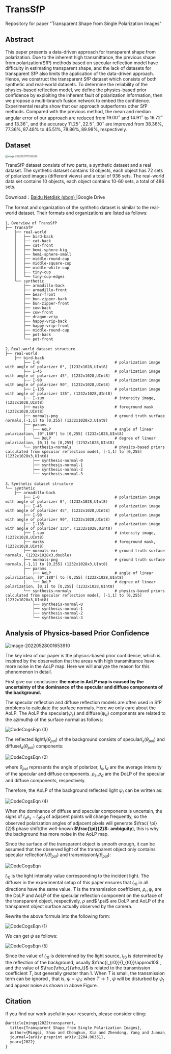 # TransSfP
Repository for paper "Transparent Shape from Single Polarization Images"

## Abstract

This paper presents a data-driven approach for transparent shape from polarization. Due to the inherent high transmittance, the previous shape from polarization(SfP) methods based on specular reflection model have difficulty in estimating transparent shape, and the lack of datasets for transparent SfP also limits the application of the data-driven approach. Hence, we construct the transparent SfP dataset which consists of both synthetic and real-world datasets. To determine the reliability of the physics-based reflection model, we define the physics-based prior confidence by exploiting the inherent fault of polarization information, then we propose a multi-branch fusion network to embed the confidence. Experimental results show that our approach outperforms other SfP methods. Compared with the previous method, the mean and median angular error of our approach are reduced from $19.00^\circ$ and $14.91^\circ$ to $16.72^\circ$ and $13.36^\circ$, and the accuracy $11.25^\circ, 22.5^\circ, 30^\circ$ are improved from $38.36\%, 77.36\%, 87.48\%$ to $45.51\%, 78.86\%, 89.98\%$, respectively.

## Dataset

<img src="https://raw.githubusercontent.com/s1752729916/githubsshaomq.github.iogithub/master/image-20220527171332530.png" alt="image-20220527171332530" style="zoom:50%;" />

TransSfP dataset consists of two parts, a synthetic dataset and a real dataset.  The synthetic dataset contains 13 objects, each object has 72 sets of polarized images (different views) and a total of 936 sets. 
The real-world data set contains 10 objects, each object contains 10-60 sets, a total of 486 sets.

Download：[Baidu Netdisk (sbqn) ](https://pan.baidu.com/s/1LkuLsu_ThLxUsuI8NM22gQ ) |Google Drive

The format and organization of the synthetic dataset is similar to the real-world dataset. Their formats and organizations are listed as follows: 

```
1、Overview of TransSfP
├── TransSfP
    ├── real-world
    │   ├── bird-back
    │   ├── cat-back
    │   ├── cat-front
    │   ├── hemi-sphere-big
    │   ├── hemi-sphere-small
    │   ├── middle-round-cup
    │   ├── middle-square-cup
    │   ├── middle-white-cup
    │   ├── tiny-cup
    │   └── tiny-cup-edges
    └── synthetic
        ├── armadillo-back
        ├── armadillo-front
        ├── bear-front
        ├── bun-zipper-back
        ├── bun-zipper-front
        ├── cow-back
        ├── cow-front
        ├── dragon-vrip
        ├── happy-vrip-back
        ├── happy-vrip-front
        ├── middle-round-cup
        ├── pot-back
        └── pot-front
 
2、Real-world dataset structure
├── real-world
    ├── bird-back
        ├── I-0              					# polarization image with angle of polarizer 0°, (1232x1028,UInt8)       
        ├── I-45								# polarization image with angle of polarizer 45°, (1232x1028,UInt8)   
        ├── I-90								# polarization image with angle of polarizer 90°, (1232x1028,UInt8)  		
        ├── I-135								# polarization image with angle of polarizer 135°, (1232x1028,UInt8)  			
        ├── I-sum								# intensity image, (1232x1028,UInt8)
        ├── masks								# foreground mask  (1232x1028,UInt8)
        ├── normals-png							# ground truth surface normals,[-1,1] to [0,255] (1232x1028x3,UInt8)
        ├── params								
        │   ├── AoLP							# angle of linear polarization, [0°,180°] to [0,255] (1232x1028,UInt8)
        │   └── DoLP							# degree of linear polarization, [0,1] to [0,255] (1232x1028,UInt8)
        └── synthesis-normals					# physics-based priors calculated from specular reflection model, [-1,1] to [0,255] (1232x1028x3,UInt8)
            ├── synthesis-normal-0				
            ├── synthesis-normal-1
            ├── synthesis-normal-2
            └── synthesis-normal-3

3、Synthetic dataset structure
└── synthetic
    ├── armadillo-back
        ├── I-0									# polarization image with angle of polarizer 0°, (1232x1028,UInt8)   
        ├── I-45								# polarization image with angle of polarizer 45°, (1232x1028,UInt8)
        ├── I-90								# polarization image with angle of polarizer 90°, (1232x1028,UInt8)
        ├── I-135								# polarization image with angle of polarizer 135°, (1232x1028,UInt8)  
        ├── I-sum								# intensity image, (1232x1028,UInt8)
        ├── masks								# foreground mask, (1232x1028,UInt8)
        ├── normals-exr							# ground truth surface normals, (1232x1028x3,double)
        ├── normals-png							# ground truth surface normals,[-1,1] to [0,255] (1232x1028x3,UInt8)
        ├── params
        │   ├── AoLP							# angle of linear polarization, [0°,180°] to [0,255] (1232x1028,UInt8)
        │   └── DoLP							# degree of linear polarization, [0,1] to [0,255] (1232x1028,UInt8)        
        └── synthesis-normals					# physics-based priors calculated from specular reflection model, [-1,1] to [0,255] (1232x1028x3,UInt8)
            ├── synthesis-normal-0				
            ├── synthesis-normal-1
            ├── synthesis-normal-2
            └── synthesis-normal-3
```



## Analysis of Physics-based Prior Confidence

![image-20220528001653910](https://raw.githubusercontent.com/s1752729916/githubsshaomq.github.iogithub/master/image-20220528001653910.png)

The key idea of our paper is the physics-based prior confidence, which is inspired by the observation that the areas with high transmittance have more noise in the AoLP map. Here we will analyze the reason for this phenomenon in detail.

First give our conclusion: **the noise in AoLP map is caused by the uncertainty of the dominance of the specular and diffuse components of the background.**

The specular reflection and diffuse reflection models are often used in SfP problems to calculate the surface normals. Here we only care about the AoLP. The AoLP the specular($\psi_s$) and diffuse($\psi_d$) components are related to the azimuth$\phi$ of the surface normal as follows:

![CodeCogsEqn (3)](https://raw.githubusercontent.com/s1752729916/githubsshaomq.github.iogithub/master/CodeCogsEqn%20(3).svg)

The reflected light$I_t(\theta_{pol})$  of the background consists of specular$I_s(\theta_{pol})$ and diffuse$I_d(\theta_{pol})$ components:

![CodeCogsEqn (2)](https://raw.githubusercontent.com/s1752729916/githubsshaomq.github.iogithub/master/CodeCogsEqn%20(2).svg)

where $\theta_{pol}$ represents the angle of polarizer, $I_s, I_d$ are the average intensity of the specular and diffuse components. $\rho_s, \rho_d$ are the DoLP of the specular and diffuse components, respectively. 

Therefore, the AoLP of the background reflected light $\psi_t$ can be written as:

![CodeCogsEqn (4)](https://raw.githubusercontent.com/s1752729916/githubsshaomq.github.iogithub/master/CodeCogsEqn%20(4).svg)

When the dominance of diffuse and specular components is uncertain, the signs of $I_s\rho_s-I_d\rho_d$ of adjacent points will change frequently, so the observed polarization angles of adjacent pixels will generate $\frac{ \pi}{2}$ phase shift(the well-known **$\frac{\pi}{2}$- ambiguity**), this is why the background has more noise in the AoLP map.

 Since the surface of the transparent object is smooth enough, it can be assumed that the observed light of the transparent object only contains specular reflection$I_r(\theta_{pol})$ and transmission$I_t(\theta_{pol})$:

![CodeCogsEqn](https://raw.githubusercontent.com/s1752729916/githubsshaomq.github.iogithub/master/CodeCogsEqn.svg)



$I_{r0}$ is the light intensity value corresponding to the incident light. The diffuser in the experimental setup of this paper ensures that $I_{r0}$ in all directions have the same value, $T$ is the transmission coefficient, $\rho_r, \psi_r$ are the DoLP and AoLP of the specular reflection component on the surface of the transparent object, respectively, $\rho$ and$ \psi$ are DoLP and AoLP of the transparent object surface actually observed by the camera.

Rewrite the above formula into the following form:

![CodeCogsEqn (1)](https://raw.githubusercontent.com/s1752729916/githubsshaomq.github.iogithub/master/CodeCogsEqn%20(1).svg)



We can get $\psi$ as follows:

![CodeCogsEqn (5)](https://raw.githubusercontent.com/s1752729916/githubsshaomq.github.iogithub/master/CodeCogsEqn%20(5).svg)



Since the value of $I_{r0}$ is determined by the light source, $I_{t0}$ is determined by the reflection of the background, usually $\frac{I_{r0}}{I_{t0}}\approx10$ , and the value of $\frac{\rho_r}{\rho_t}$ is related to the transmission coefficient $T$, but generally greater than $1$. When $T$ is small, the transmission term can be ignored , that is, $\psi=\psi_r$; when $T\rightarrow1$ , $\psi$ will be disturbed by $\psi_t$ and appear noise as shown in above Figure.

## Citation

If you find our work useful in your research, please consider citing:

```tex
@article{mingqi2022transparent,
  title={Transparent Shape from Single Polarization Images},
  author={Mingqi, Shao and Chongkun, Xia and Zhendong, Yang and Junnan, Huang and Xueqian, Wang},
  journal={arXiv preprint arXiv:2204.06331},
  year={2022}
}
```

